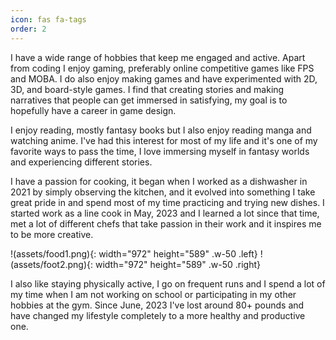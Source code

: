 ```yaml
---
icon: fas fa-tags
order: 2
---
```


I have a wide range of hobbies that keep me engaged and active. Apart from coding I enjoy gaming, preferably online competitive games like FPS and MOBA. I do also 
enjoy making games and have experimented with 2D, 3D, and board-style games. I find that creating stories and making narratives that people can get immersed in 
satisfying, my goal is to hopefully have a career in game design.

I enjoy reading, mostly fantasy books but I also enjoy reading manga and watching anime. I've had this interest for most of my life and it's one of my favorite ways to pass the time, I love immersing myself in fantasy worlds and experiencing different stories.

I have a passion for cooking, it began when I worked as a dishwasher in 2021 by simply observing the kitchen, and it evolved into something I take great pride in and spend most of my time practicing and trying new dishes. I started work as a line cook in May, 2023 and I learned a lot since that time, met a lot of different chefs that take passion in their work and it inspires me to be more creative.

!(assets/food1.png){: width="972" height="589" .w-50 .left} !(assets/foot2.png){: width="972" height="589" .w-50 .right}

I also like staying physically active, I go on frequent runs and I spend a lot of my time when I am not working on school or participating in my other hobbies at the gym. Since June, 2023 I've lost around 80+ pounds and have changed my lifestyle completely to a more healthy and productive one.
